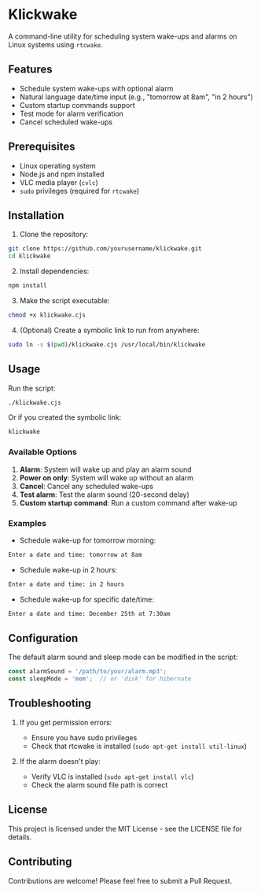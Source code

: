 # Klickwake

A command-line utility for scheduling system wake-ups and alarms on Linux systems using `rtcwake`.

## Features

- Schedule system wake-ups with optional alarm
- Natural language date/time input (e.g., "tomorrow at 8am", "in 2 hours")
- Custom startup commands support
- Test mode for alarm verification
- Cancel scheduled wake-ups

## Prerequisites

- Linux operating system
- Node.js and npm installed
- VLC media player (`cvlc`)
- `sudo` privileges (required for `rtcwake`)

## Installation

1. Clone the repository:
```bash
git clone https://github.com/yourusername/klickwake.git
cd klickwake
```

2. Install dependencies:
```bash
npm install
```

3. Make the script executable:
```bash
chmod +x klickwake.cjs
```

4. (Optional) Create a symbolic link to run from anywhere:
```bash
sudo ln -s $(pwd)/klickwake.cjs /usr/local/bin/klickwake
```

## Usage

Run the script:
```bash
./klickwake.cjs
```

Or if you created the symbolic link:
```bash
klickwake
```

### Available Options

1. **Alarm**: System will wake up and play an alarm sound
2. **Power on only**: System will wake up without an alarm
3. **Cancel**: Cancel any scheduled wake-ups
4. **Test alarm**: Test the alarm sound (20-second delay)
5. **Custom startup command**: Run a custom command after wake-up

### Examples

- Schedule wake-up for tomorrow morning:
```bash
Enter a date and time: tomorrow at 8am
```

- Schedule wake-up in 2 hours:
```bash
Enter a date and time: in 2 hours
```

- Schedule wake-up for specific date/time:
```bash
Enter a date and time: December 25th at 7:30am
```

## Configuration

The default alarm sound and sleep mode can be modified in the script:
```javascript
const alarmSound = '/path/to/your/alarm.mp3';
const sleepMode = 'mem';  // or 'disk' for hibernate
```

## Troubleshooting

1. If you get permission errors:
   - Ensure you have sudo privileges
   - Check that rtcwake is installed (`sudo apt-get install util-linux`)

2. If the alarm doesn't play:
   - Verify VLC is installed (`sudo apt-get install vlc`)
   - Check the alarm sound file path is correct

## License

This project is licensed under the MIT License - see the LICENSE file for details.

## Contributing

Contributions are welcome! Please feel free to submit a Pull Request.
```

